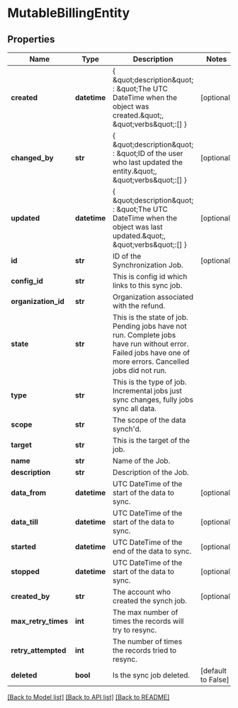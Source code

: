 # MutableBillingEntity

## Properties
Name | Type | Description | Notes
------------ | ------------- | ------------- | -------------
**created** | **datetime** | { \&quot;description\&quot; : \&quot;The UTC DateTime when the object was created.\&quot;, \&quot;verbs\&quot;:[] } | [optional] 
**changed_by** | **str** | { \&quot;description\&quot; : \&quot;ID of the user who last updated the entity.\&quot;, \&quot;verbs\&quot;:[] } | [optional] 
**updated** | **datetime** | { \&quot;description\&quot; : \&quot;The UTC DateTime when the object was last updated.\&quot;, \&quot;verbs\&quot;:[] } | [optional] 
**id** | **str** | ID of the Synchronization Job. | [optional] 
**config_id** | **str** | This is config id which links to this sync job. | 
**organization_id** | **str** | Organization associated with the refund. | 
**state** | **str** | This is the state of job. Pending jobs have not run. Complete jobs have run without error. Failed jobs have one of more errors. Cancelled jobs did not run. | 
**type** | **str** | This is the type of job. Incremental jobs just sync changes, fully jobs sync all data. | 
**scope** | **str** | The scope of the data synch&#39;d. | 
**target** | **str** | This is the target of the job. | 
**name** | **str** | Name of the Job. | 
**description** | **str** | Description of the Job. | 
**data_from** | **datetime** | UTC DateTime of the start of the data to sync. | [optional] 
**data_till** | **datetime** | UTC DateTime of the start of the data to sync. | [optional] 
**started** | **datetime** | UTC DateTime of the end of the data to sync. | [optional] 
**stopped** | **datetime** | UTC DateTime of the start of the data to sync. | [optional] 
**created_by** | **str** | The account who created the synch job. | [optional] 
**max_retry_times** | **int** | The max number of times the records will try to resync. | 
**retry_attempted** | **int** | The number of times the records tried to resync. | 
**deleted** | **bool** | Is the sync job deleted. | [default to False]

[[Back to Model list]](../README.md#documentation-for-models) [[Back to API list]](../README.md#documentation-for-api-endpoints) [[Back to README]](../README.md)


